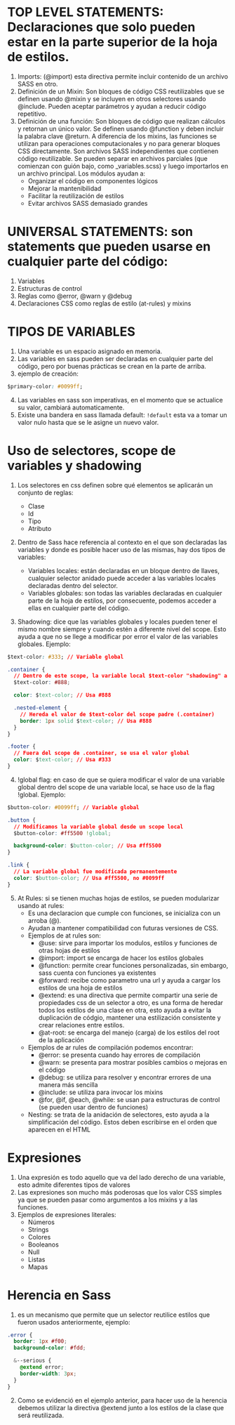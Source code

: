 # TOP LEVEL STATEMENTS: Declaraciones que solo pueden estar en la parte superior de la hoja de estilos.

1. Imports: (@import) esta directiva permite incluir contenido de un archivo SASS en otro.
2. Definición de un Mixin: Son bloques de código CSS reutilizables que se definen usando @mixin y se incluyen en otros selectores usando @include. Pueden aceptar parámetros y ayudan a reducir código repetitivo.
3. Definición de una función: Son bloques de código que realizan cálculos y retornan un único valor. Se definen usando @function y deben incluir la palabra clave @return. A diferencia de los mixins, las funciones se utilizan para operaciones computacionales y no para generar bloques CSS directamente.
   Son archivos SASS independientes que contienen código reutilizable. Se pueden separar en archivos parciales (que comienzan con guión bajo, como \_variables.scss) y luego importarlos en un archivo principal. Los módulos ayudan a:
   - Organizar el código en componentes lógicos
   - Mejorar la mantenibilidad
   - Facilitar la reutilización de estilos
   - Evitar archivos SASS demasiado grandes

# UNIVERSAL STATEMENTS: son statements que pueden usarse en cualquier parte del código:

1. Variables
2. Estructuras de control
3. Reglas como @error, @warn y @debug
4. Declaraciones CSS como reglas de estilo (at-rules) y mixins

# TIPOS DE VARIABLES

1. Una variable es un espacio asignado en memoria.
2. Las variables en sass pueden ser declaradas en cualquier parte del código, pero por buenas prácticas se crean en la parte de arriba.
3. ejemplo de creación:

```css
$primary-color: #0099ff;
```

4. Las variables en sass son imperativas, en el momento que se actualice su valor, cambiará automaticamente.
5. Existe una bandera en sass llamada default: `!default` esta va a tomar un valor nulo hasta que se le asigne un nuevo valor.

# Uso de selectores, scope de variables y shadowing

1. Los selectores en css definen sobre qué elementos se aplicarán un conjunto de reglas:

   - Clase
   - Id
   - Tipo
   - Atributo

2. Dentro de Sass hace referencia al contexto en el que son declaradas las variables y donde es posible hacer uso de las mismas, hay dos tipos de variables:

   - Variables locales: están declaradas en un bloque dentro de llaves, cualquier selector anidado puede acceder a las variables locales declaradas dentro del selector.
   - Variables globales: son todas las variables declaradas en cualquier parte de la hoja de estilos, por consecuente, podemos acceder a ellas en cualquier parte del código.

3. Shadowing: dice que las variables globales y locales pueden tener el mismo nombre siempre y cuando estén a diferente nivel del scope. Esto ayuda a que no se llege a modificar por error el valor de las variables globales. Ejemplo:

```css
$text-color: #333; // Variable global

.container {
  // Dentro de este scope, la variable local $text-color "shadowing" a la global
  $text-color: #888;

  color: $text-color; // Usa #888

  .nested-element {
    // Hereda el valor de $text-color del scope padre (.container)
    border: 1px solid $text-color; // Usa #888
  }
}

.footer {
  // Fuera del scope de .container, se usa el valor global
  color: $text-color; // Usa #333
}
```

4. !global flag: en caso de que se quiera modificar el valor de una variable global dentro del scope de una variable local, se hace uso de la flag !global. Ejemplo:

```css
$button-color: #0099ff; // Variable global

.button {
  // Modificamos la variable global desde un scope local
  $button-color: #ff5500 !global;

  background-color: $button-color; // Usa #ff5500
}

.link {
  // La variable global fue modificada permanentemente
  color: $button-color; // Usa #ff5500, no #0099ff
}
```

5. At Rules: si se tienen muchas hojas de estilos, se pueden modularizar usando at rules:
   - Es una declaracion que cumple con funciones, se inicializa con un arroba (@).
   - Ayudan a mantener compatibilidad con futuras versiones de CSS.
   - Ejemplos de at rules son:
     - @use: sirve para importar los modulos, estilos y funciones de otras hojas de estilos
     - @import: import se encarga de hacer los estilos globales
     - @function: permite crear funciones personalizadas, sin embargo, sass cuenta con funciones ya existentes
     - @forward: recibe como parametro una url y ayuda a cargar los estilos de una hoja de estilos
     - @extend: es una directiva que permite compartir una serie de propiedades css de un selector a otro, es una forma de heredar todos los estilos de una clase en otra, esto ayuda a evitar la duplicación de códgio, mantener una estilización consistente y crear relaciones entre estilos.
     - @at-root: se encarga del manejo (carga) de los estilos del root de la aplicación
   - Ejemplos de ar rules de compilación podemos encontrar:
     - @error: se presenta cuando hay errores de compilación
     - @warn: se presenta para mostrar posibles cambios o mejoras en el código
     - @debug: se utiliza para resolver y encontrar errores de una manera más sencilla
     - @include: se utiliza para invocar los mixins
     - @for, @if, @each, @while: se usan para estructuras de control (se pueden usar dentro de funciones)
   - Nesting: se trata de la anidación de selectores, esto ayuda a la simplificación del código. Estos deben escribirse en el orden que aparecen en el HTML

# Expresiones

1. Una expresión es todo aquello que va del lado derecho de una variable, esto admite diferentes tipos de valores
2. Las expresiones son mucho más poderosas que los valor CSS simples ya que se pueden pasar como argumentos a los mixins y a las funciones.
3. Ejemplos de expresiones literales:
   - Números
   - Strings
   - Colores
   - Booleanos
   - Null
   - Listas
   - Mapas

# Herencia en Sass

1. es un mecanismo que permite que un selector reutilice estilos que fueron usados anteriormente, ejemplo:
```css
.error {
  border: 1px #f00;
  background-color: #fdd;

  &--serious {
    @extend error;
    border-width: 3px;
  }
}
```
2. Como se evidenció en el ejemplo anterior, para hacer uso de la herencia debemos utilizar la directiva @extend junto a los estilos de la clase que será reutilizada.
